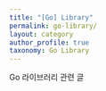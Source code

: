 ```yaml
---
title: "[Go] Library"
permalink: go-library/
layout: category
author_profile: true
taxonomy: Go Library
---
```


Go 라이브러리 관련 글
